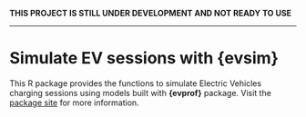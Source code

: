 **THIS PROJECT IS STILL UNDER DEVELOPMENT AND NOT READY TO USE**

***


# Simulate EV sessions with {evsim}

This R package provides the functions to simulate Electric Vehicles charging sessions using models built with **{evprof}** package.
Visit the [package site](https://mcanigueral.github.io/evsim/) for more information.
